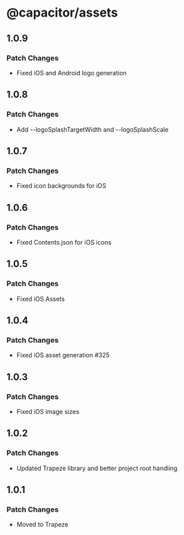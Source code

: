 # @capacitor/assets

## 1.0.9

### Patch Changes

- Fixed iOS and Android logo generation

## 1.0.8

### Patch Changes

- Add --logoSplashTargetWidth and --logoSplashScale

## 1.0.7

### Patch Changes

- Fixed icon backgrounds for iOS

## 1.0.6

### Patch Changes

- Fixed Contents.json for iOS icons

## 1.0.5

### Patch Changes

- Fixed iOS Assets

## 1.0.4

### Patch Changes

- Fixed iOS asset generation #325

## 1.0.3

### Patch Changes

- Fixed iOS image sizes

## 1.0.2

### Patch Changes

- Updated Trapeze library and better project root handling

## 1.0.1

### Patch Changes

- Moved to Trapeze
